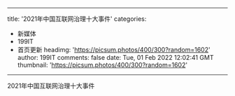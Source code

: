 
---
title: '2021年中国互联网治理十大事件'
categories: 
 - 新媒体
 - 199IT
 - 首页更新
headimg: 'https://picsum.photos/400/300?random=1602'
author: 199IT
comments: false
date: Tue, 01 Feb 2022 12:02:41 GMT
thumbnail: 'https://picsum.photos/400/300?random=1602'
---

<div>   
2021年中国互联网治理十大事件  
</div>
            